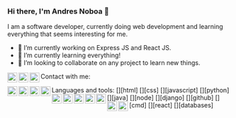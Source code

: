 ### Hi there, I'm Andres Noboa 👋

I am a software developer, currently doing web development and learning everything that seems interesting for me.

- 🔭 I’m currently working on Express JS and React JS.
- 🌱 I’m currently learning everything! 
- 👯 I’m looking to collaborate on any project to learn new things.

Contact with me:
[<img align="left" alt="AndresNoboa" width="22px" src="https://pics.freeicons.io/uploads/icons/png/16090541531530099327-512.png"/>][linkedin]
[<img align="left" alt="AndresNoboa" width="22px" src="https://pics.freeicons.io/uploads/icons/png/6590558241561032669-512.png"/>][instagram]
[<img align="left" alt="AndresNoboa" width="22px" src="https://pics.freeicons.io/uploads/icons/png/7723321031557740373-512.png"/>][twitter]

Languages and tools:
[<img align="left" alt="AndresNoboa" width="22px" src="https://pics.freeicons.io/uploads/icons/png/14072054271548141949-512.png"/>][html]
[<img align="left" alt="AndresNoboa" width="22px" src="https://pics.freeicons.io/uploads/icons/png/21337745421536211768-512.png"/>][css]
[<img align="left" alt="AndresNoboa" width="22px" src="https://pics.freeicons.io/uploads/icons/png/21088442871540553614-512.png"/>][javascript]
[<img align="left" alt="AndresNoboa" width="22px" src="https://pics.freeicons.io/uploads/icons/png/12785093741551942290-512.png"/>][python]
[<img align="left" alt="AndresNoboa" width="22px" src="https://pics.freeicons.io/uploads/icons/png/378554371540553613-512.png"/>][java]
[<img align="left" alt="AndresNoboa" width="22px" src="https://cdn.icon-icons.com/icons2/2622/PNG/512/brand_node_icon_157859.png"/>][node]
[<img align="left" alt="AndresNoboa" width="22px" src="https://pics.freeicons.io/uploads/icons/png/9686895801536233213-512.png"/>][django]
[<img align="left" alt="AndresNoboa" width="22px" src="https://pics.freeicons.io/uploads/icons/png/10412341841540553610-512.png"/>][github]
[<img align="left" alt="AndresNoboa" width="22px" src="https://cdn.icon-icons.com/icons2/1808/PNG/512/command-line_115191.png"/>][cmd]
[<img align="left" alt="AndresNoboa" width="22px" src="https://cdn.icon-icons.com/icons2/2415/PNG/512/react_original_wordmark_logo_icon_146375.png"/>][react]
[<img align="left" alt="AndresNoboa" width="22px" src="https://pics.freeicons.io/uploads/icons/png/19218518301553750371-512.png"/>][databases]

<br/>
<br/>

[linkedin]: https://www.linkedin.com/in/andres-noboa-jouvin-7463711a9/
[twitter]: https://twitter.com/Andres_N15
[instagram]: https://www.instagram.com/andresnoboa17/